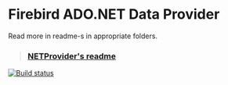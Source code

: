 Firebird ADO.NET Data Provider
==============================

Read more in readme-s in appropriate folders.

> ### [NETProvider's readme](NETProvider/readme.txt)

[![Build status](https://ci.appveyor.com/api/projects/status/1fyk5oph9f67p9i9)](https://ci.appveyor.com/project/cincura_net/netprovider)
